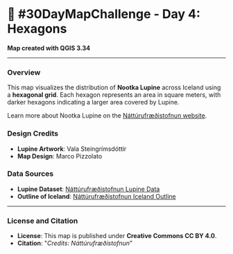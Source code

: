# 🌿 #30DayMapChallenge - Day 4: Hexagons

**Map created with QGIS 3.34**

---

### Overview
This map visualizes the distribution of **Nootka Lupine** across Iceland using a **hexagonal grid**. Each hexagon represents an area in square meters, with darker hexagons indicating a larger area covered by Lupine.

Learn more about Nootka Lupine on the [Náttúrufræðistofnun website](https://www.ni.is/is/grodur/agengar-plontur/alaskalupina).

### Design Credits
- **Lupine Artwork**: Vala Steingrímsdóttir
- **Map Design**: Marco Pizzolato

### Data Sources
- **Lupine Dataset**: [Náttúrufræðistofnun Lupine Data](https://gatt.natt.is/geonetwork/srv/ice/catalog.search#/metadata/7304969e-1cd4-4b33-97e7-a8ee8d85b177)
- **Outline of Iceland**: [Náttúrufræðistofnun Iceland Outline](https://gatt.natt.is/geonetwork/srv/ice/catalog.search#/metadata/FE3E66F8-7749-409A-8795-02207CE27613)

---

### License and Citation
- **License**: This map is published under **Creative Commons CC BY 4.0**.
- **Citation**: "*Credits: Náttúrufræðistofnun*"